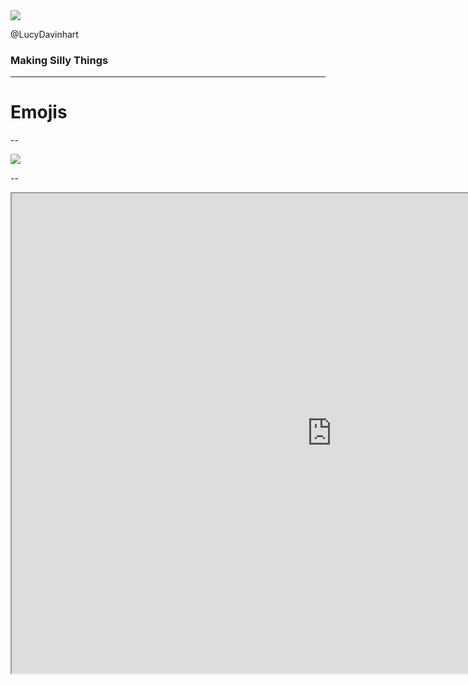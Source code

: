 <img src="/images/upside-down-face.png" style="border:0; background:transparent; box-shadow:none">

@LucyDavinhart <!-- .element: class="fragment" -->


### Making Silly Things <!-- .element: class="fragment" -->

<!-- .slide: data-transition="zoom" -->

---

# Emojis

--

<img src="/images/emoji-tracker-screenshot.png" style="border:0; background:transparent; box-shadow:none">

--

<iframe src="http://emojis.test.lmhd.me:3000/d/GoSheffield/" style="width:1024px; height: 768px; margin: 0; padding:0;">

--

# WHY?!

--

## Why not?

--

[Screenshot of least used emoji bot]

--

[Screenshot of crossoverpoint]

--

github link

---

# L&D Time

---

# Additional Stuff

---

